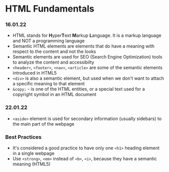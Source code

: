 # HTML Fundamentals

### 16.01.22

- HTML stands for **H**yper**T**ext **M**arkup **L**anguage. It is a markup language and NOT a programming language
- Semantic HTML elements are elements that do have a meaning with respect to the content and not the looks
- Semantic elements are used for SEO (Search Engine Optimization) tools to analyze the content and accessibilty
- `<header>`, `<footer>`, `<nav>`, `<article>` are some of the semantic elements introduced in HTML5
- `<div>` is also a semantic element, but used when we don't want to attach a specific meaning to that element
- `&copy;` - is one of the HTML entities, or a special text used for a copyright symbol in an HTML document

### 22.01.22

- `<aside>` element is used for secondary information (usually sidebars) to the main part of the webpage

### Best Practices

- It's considered a good practice to have only one `<h1>` heading element in a single webpage
- Use `<strong>`, `<em>` instead of `<b>`, `<i>`, because they have a semantic meaning (HTML5)
